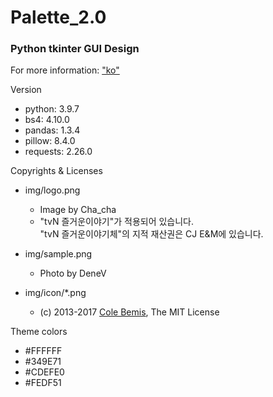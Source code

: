 # Palette_2.0
 ### Python tkinter GUI Design

For more information: ["ko"](https://denev6.github.io/palette2/)  


Version

- python: 3.9.7
- bs4: 4.10.0
- pandas: 1.3.4
- pillow: 8.4.0
- requests: 2.26.0

Copyrights & Licenses

- img/logo.png
  - Image by Cha_cha
  - "tvN 즐거운이야기"가 적용되어 있습니다.  
    "tvN 즐거운이야기체"의 지적 재산권은 CJ E&M에 있습니다.

- img/sample.png
  - Photo by DeneV

- img/icon/*.png
  - (c) 2013-2017 [Cole Bemis](https://github.com/feathericons/feather), The MIT License

Theme colors

- #FFFFFF
- #349E71
- #CDEFE0
- #FEDF51
